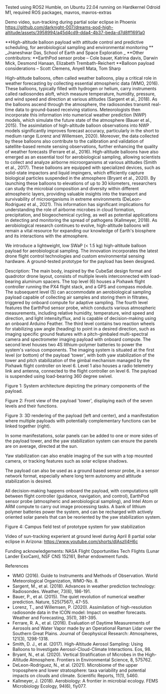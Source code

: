 Tested using ROS2 Humble, on Ubuntu 22.04 running on Hardkernel Odroid M1, required ROS packages, mavros, mavros-extras 

Demo video, sun-tracking during partial solar eclipse in Phoenix
https://github.com/darknight-007/dreams-pod-high-altitude/assets/3958994/a45d4cd9-dda4-4b37-beda-d7d8ff1691a0

**High-altitude balloon payload with attitude control and predictive scheduling, for aerobiological sampling and environmental monitoring 
**
_Jnaneshwar Das, School of Earth and Space Exploration 
_
**Other contributors: 
**EarthPod sensor probe – Cole bauer, Katrina davis, Darwin Mick, Desmond Hanaan, Elizabeth Trembath-Reichert
**Balloon payload considerations – Scott Clemens, Anyell Mata, Tom Sharp

High-altitude balloons, often called weather balloons, play a critical role in weather forecasting by collecting essential atmospheric data (WMO, 2016). These balloons, typically filled with hydrogen or helium, carry instruments called radiosondes aloft, which measure temperature, humidity, pressure, and wind speed and direction at various altitudes (Sargent et al., 2018). As the balloons ascend through the atmosphere, the radiosondes transmit real-time data to ground-based receiving stations. Meteorologists then incorporate this information into numerical weather prediction (NWP) models, which simulate the future state of the atmosphere (Bauer et al., 2015). The assimilation of high-altitude balloon observations into NWP models significantly improves forecast accuracy, particularly in the short to medium range (Lorenz and Willemsen, 2020). Moreover, the data collected by these balloons also contribute to the calibration and validation of satellite-based remote sensing observations, further enhancing the quality of weather forecasts (Ferrare et al., 2016). High-altitude balloons have also emerged as an essential tool for aerobiological sampling, allowing scientists to collect and analyze airborne microorganisms at various altitudes (Smith et al., 2017). These balloons are equipped with specialized devices, such as solid-state impactors and liquid impingers, which efficiently capture biological particles suspended in the atmosphere (Bryant et al., 2020). By launching these balloons to elevations of up to 30 kilometers, researchers can study the microbial composition and diversity within different atmospheric layers, providing valuable insights into the transport and survivability of microorganisms in extreme environments (DeLeon-Rodriguez et al., 2021). This information has significant implications for understanding the role of airborne microbes in cloud formation, precipitation, and biogeochemical cycling, as well as potential applications in detecting and monitoring the spread of pathogens (Kallmeyer, 2018). As aerobiological research continues to evolve, high-altitude balloons will remain a vital resource for expanding our knowledge of Earth's biosphere and its interactions with the atmosphere.

We introduce a lightweight, low SWaP (< 1.5 kg) high-altitude balloon payload for aerobiological sampling. The innovation incorporates the latest drone flight control technologies and custom environmental sensing hardware. A ground-tested prototype for the payload has been designed.

Description: The main body, inspired by the CubeSat design format and quadrotor drone layout, consists of multiple levels interconnected with load-bearing aluminum spacers. The top level (6) houses a Pixhawk flight controller running the PX4 flight stack, and a GPS and compass module. The subsequent level (5) can accommodate an aerobiological sampling payload capable of collecting air samples and storing them in filtrates, triggered by onboard compute for adaptive sampling. The fourth level features the EarthPod sensor probe, which conducts various atmospheric measurements, including relative humidity, temperature, wind speed and direction, and light intensity/flux, and is capable of decision-making using an onboard Arduino Feather. The third level contains two reaction wheels for stabilizing yaw angle (heading) to point in a desired direction, such as imaging specific ground features with a pitch-gimbaled multi-spectral camera and spectrometer imaging payload with onboard compute. The second level houses two 4S lithium-polymer batteries to power the system's various components. The imaging system is situated at the first level (or bottom) of the payload 'tower', with both yaw stabilization of the tower and pitch stabilization of the gimbal mechanism managed by the Pixhawk flight controller on level 6. Level 1 also houses a radio telemetry link and antenna, connected to the flight controller on level 6. The payload is suspended using load-bearing 360 degree swivel. 

Figure 1: System architecture depicting the primary components of the payload.


Figure 2: Front view of the payload 'tower', displaying each of the seven levels and their functions.




Figure 3: 3D rendering of the payload (left and center), and a manifestation where multiple payloads with potentially complementary functions can be linked together (right).  

In some manifestations, solar panels can be added to one or more sides of the payload tower, and the yaw stabilization system can ensure the panels are on average, directed at the sun. 

Yaw stabilization can also enable imaging of the sun with a top mounted camera, or tracking features such as solar eclipse shadows. 

The payload can also be used as a ground based sensor probe, in a sensor network format, especially where long term autonomy and attitude stabilization is desired. 

All decision-making happens onboard the payload, with computations split between flight controller (guidance, navigation, and control), EarthPod sensor probe (atmospheric and aerobiological sampling), and Intel Atom or ARM compute to carry out image processing tasks. A bank of lithium polymer batteries power the system, and can be recharged with actively oriented solar panels that can be reoriented by the yaw stabilization system. 



Figure 4: Campus field test of prototype system for yaw stabilization

Video of sun-tracking experient at ground level during April 8 partial solar eclipse in Arizona: https://www.youtube.com/shorts/dlAszII4H6c

Funding acknowledgements: 
NASA Flight Opportunities Tech Flights (Lunar Lander ExoCam), NSF CNS 152161, Behar endowment funds. 


References 

* WMO (2016). Guide to Instruments and Methods of Observation. World Meteorological Organization, WMO-No. 8.
* Sargent, M., et al. (2018). Advances in weather prediction technology: Radiosondes. Weather, 73(6), 186-191.
* Bauer, P., et al. (2015). The quiet revolution of numerical weather prediction. Nature, 525(7567), 47-55.
* Lorenz, T., and Willemsen, P. (2020). Assimilation of high-resolution radiosonde data in the ICON model: Impact on weather forecasts. Weather and Forecasting, 35(1), 381-395.
* Ferrare, R. A., et al. (2016). Evaluation of Daytime Measurements of Aerosols and Water Vapor made by an Operational Raman Lidar over the Southern Great Plains. Journal of Geophysical Research: Atmospheres, 121(3), 1298-1318.
* Smith, D. J., et al. (2017). High-Altitude Aerosol Sampling: Using Balloons to Investigate Aerosol-Cloud-Climate Interactions. Eos, 98.
* Bryant, N., et al. (2020). Vertical Stratification of Microbes in the High-Altitude Atmosphere. Frontiers in Environmental Science, 8, 575762.
* DeLeon-Rodriguez, N., et al. (2021). Microbiome of the upper troposphere and lower stratosphere: taxa variability and potential impacts on clouds and climate. Scientific Reports, 11(1), 5460.
* Kallmeyer, J. (2018). Aerobiology: A frontier in microbial ecology. FEMS Microbiology Ecology, 94(6), fiy077.
